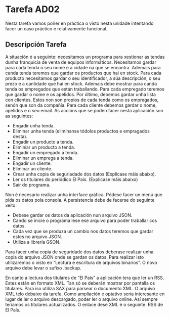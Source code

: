 # Tarefa AD02
Nesta tarefa vamos poñer en práctica o visto nesta unidade intentando facer un caso práctico e relativamente funcional.

## Descripción Tarefa

A situación é a seguinte: necesitamos un programa para xestionar as tendas dunha franquicia de venta de equipos informáticos. Necesitamos gardar para cada tenda o seu nome e a cidade na que se encontra. Ademais para canda tenda teremos que gardar os productos que hai en stock. Para cada producto necesitamos gardar o seu identificador, a súa descripción, o seu prezo e a cantidade que hai en stock. Ademais debe mostrar para canda tenda os empregados que están traballando. Para cada empregado teremos que gardar o nome e os apelidos. Por último, debemos gardar unha lista con clientes. Estos non son propios de cada tenda como os empregados, senón que son da compañía. Para cada cliente debemos gardar o nome, apelidos e o seu email.
As accións que se poden facer nesta aplicación son as seguintes:

* Engadir unha tenda.
* Eliminar unha tenda (elimínanse tódolos productos e empragados desta).
* Engadir un producto a tenda.
* Eliminiar un producto a tenda.
* Engadir un empregado a tenda.
* Eliminar un emprega a tenda.
* Engadir un cliente.
* Eliminar un cliente.
* Crear unha copia de seguriadade dos datos (Explícase máis abaixo).
* Ler os titulares do periódico El País. (Explícase máis abaixo)
* Sair do programa.

Non é necesario realizar unha interface gráfica. Pódese facer un menú que pida os datos pola consola.
A persistencia debe de facerse do seguinte xeito:

* Debese gardar os datos da aplicación nun arquivo JSON.
* Cando se inicie o programa lese ese arquivo para poder traballar cos datos.
* Cada vez que se produza un cambio nos datos teremos que gardar estes no arquivo JSON.
* Utiliza a librería GSON.

Para facer unha copia de seguridade dos datos deberase realizar unha copia do arquivo JSON onde se gardan os datos. Para realizar isto utilizaremos o visto en “Lectura e escritura de arquivos binarios”. O novo arquivo debe levar o sufixo .backup.

En canto a lectura dos titulares de “El País” a aplicación tera que ler un RSS. Estes están en formato XML. Tan só se deberán mostrar por pantalla os titulares. Para iso utiliza SAX para parsear o documento XML. O arquivo XML telo debaixo da tarefa. Como ampliación e optativo sería interesante en lugar de ler o arquivo descargado, poder ler o arquivo online. Así sempre teriamos os titulares actualizados. O enlace dese XML é o seguinte: RSS de El País.
